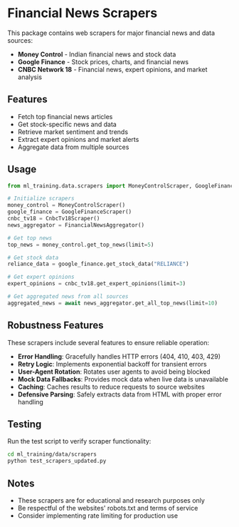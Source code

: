 # Financial News Scrapers

This package contains web scrapers for major financial news and data sources:

- **Money Control** - Indian financial news and stock data
- **Google Finance** - Stock prices, charts, and financial news
- **CNBC Network 18** - Financial news, expert opinions, and market analysis

## Features

- Fetch top financial news articles
- Get stock-specific news and data
- Retrieve market sentiment and trends
- Extract expert opinions and market alerts
- Aggregate data from multiple sources

## Usage

```python
from ml_training.data.scrapers import MoneyControlScraper, GoogleFinanceScraper, CnbcTv18Scraper, FinancialNewsAggregator

# Initialize scrapers
money_control = MoneyControlScraper()
google_finance = GoogleFinanceScraper()
cnbc_tv18 = CnbcTv18Scraper()
news_aggregator = FinancialNewsAggregator()

# Get top news
top_news = money_control.get_top_news(limit=5)

# Get stock data
reliance_data = google_finance.get_stock_data("RELIANCE")

# Get expert opinions
expert_opinions = cnbc_tv18.get_expert_opinions(limit=3)

# Get aggregated news from all sources
aggregated_news = await news_aggregator.get_all_top_news(limit=10)
```

## Robustness Features

These scrapers include several features to ensure reliable operation:

- **Error Handling**: Gracefully handles HTTP errors (404, 410, 403, 429)
- **Retry Logic**: Implements exponential backoff for transient errors
- **User-Agent Rotation**: Rotates user agents to avoid being blocked
- **Mock Data Fallbacks**: Provides mock data when live data is unavailable
- **Caching**: Caches results to reduce requests to source websites
- **Defensive Parsing**: Safely extracts data from HTML with proper error handling

## Testing

Run the test script to verify scraper functionality:

```bash
cd ml_training/data/scrapers
python test_scrapers_updated.py
```

## Notes

- These scrapers are for educational and research purposes only
- Be respectful of the websites' robots.txt and terms of service
- Consider implementing rate limiting for production use
